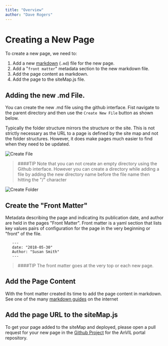```yaml
---
title: "Overview"
author: "Dave Rogers"
---
```


# Creating a New Page

To create a new page, we need to:

1. Add a new [markdown](https://en.wikipedia.org/wiki/Markdown) (`.md`) file for the new page.
1. Add a "`front matter`" metadata section to the new markdown file.
1. Add the page content as markdown.
1. Add the page to the siteMap.js file.


## Adding the new .md File.

You can create the new .md file  using the github interface.
Fist navigate to the parent directory and then use the `Create New File` button as shown below.

Typically the folder structure mirrors the structure or the site. This is not strictly necessary as the URL to a page is defined by the site map and not the folder structures. However, it does make pages much easier to find when they need to be updated.

![Create File](./_images/create-new-file.png)

>####TIP
>Note that you can not create an empty directory using the Github interface. However you can create a directory while adding a file by adding the new directory name before the file name then hitting the "/" character

![Create Folder](./_images/create-folder.gif)

## Create the "Front Matter"

Metadata describing the page and indicating its publication date, and author are held in the pages "Front Matter". Front matter is a yaml section that lists key values pairs of configuration for the page in the very beginning or "front" of the file.


 ```
    ---
    date: "2018-05-30"
    Author: "Susan Smith"
    ---
 ```
 
 >####TIP
 >The front matter goes at the very top or each new page.
 
 ## Add the Page Content
 
 With the front matter created its time to add the page content in markdown. See one of the many [markdown guides](https://github.com/adam-p/markdown-here/wiki/Markdown-Cheatsheet) on the internet
 
 ## Add the page URL to the siteMap.js
 To get your page added to the siteMap and deployed, please open a pull request for your new page in the [Github Project](https://github.com/anvilproject/anvil-portal/pulls) for the AnVIL portal repository.
 
